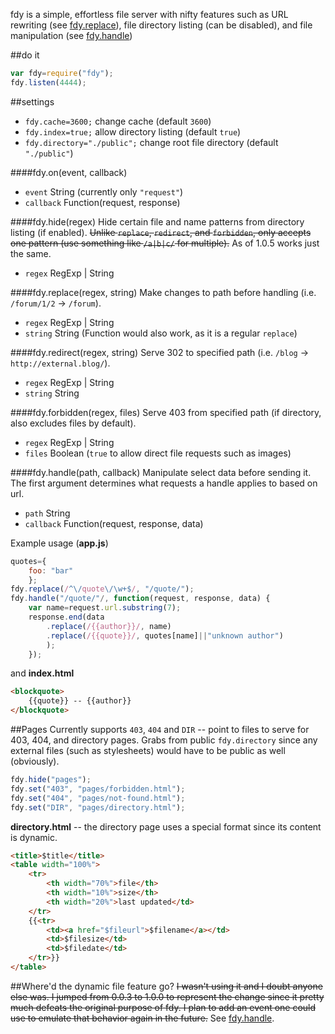 fdy is a simple, effortless file server with nifty features such as URL rewriting (see [fdy.replace](fdyreplaceregex-string)), file directory listing (can be disabled), and file manipulation (see [fdy.handle](fdyhandlepath-callback))

##do it
```javascript
var fdy=require("fdy");
fdy.listen(4444);
```
##settings
- `fdy.cache=3600;` change cache (default `3600`)
- `fdy.index=true;` allow directory listing (default `true`)
- `fdy.directory="./public";` change root file directory (default `"./public"`)

####fdy.on(event, callback)
- `event` String (currently only `"request"`)
- `callback` Function(request, response)

####fdy.hide(regex)
Hide certain file and name patterns from directory listing (if enabled). <strike>Unlike `replace`, `redirect`, and `forbidden`, only accepts one pattern (use something like `/a|b|c/` for multiple).</strike> As of 1.0.5 works just the same.
- `regex` RegExp | String

####fdy.replace(regex, string)
Make changes to path before handling (i.e. `/forum/1/2` → `/forum`).
- `regex` RegExp | String
- `string` String (Function would also work, as it is a regular `replace`)

####fdy.redirect(regex, string)
Serve 302 to specified path (i.e. `/blog` → `http://external.blog/`).
- `regex` RegExp | String
- `string` String

####fdy.forbidden(regex, files)
Serve 403 from specified path (if directory, also excludes files by default).
- `regex` RegExp | String
- `files` Boolean (`true` to allow direct file requests such as images)

####fdy.handle(path, callback)
Manipulate select data before sending it. The first argument determines what requests a handle applies to based on url.
- `path` String
- `callback` Function(request, response, data)

Example usage (**app.js**)
```javascript
quotes={
	foo: "bar"
	};
fdy.replace(/^\/quote\/\w+$/, "/quote/");
fdy.handle("/quote/"/, function(request, response, data) {
	var	name=request.url.substring(7);
	response.end(data
		.replace(/{{author}}/, name)
		.replace(/{{quote}}/, quotes[name]||"unknown author")
		);
	});
```
and **index.html**
```html
<blockquote>
	{{quote}} -- {{author}}
</blockquote>
```

##Pages
Currently supports `403`, `404` and `DIR` -- point to files to serve for 403, 404, and directory pages. Grabs from public `fdy.directory` since any external files (such as stylesheets) would have to be public as well (obviously).
```javascript
fdy.hide("pages");
fdy.set("403", "pages/forbidden.html");
fdy.set("404", "pages/not-found.html");
fdy.set("DIR", "pages/directory.html");
```
**directory.html** -- the directory page uses a special format since its content is dynamic.
```html
<title>$title</title>
<table width="100%">
	<tr>
		<th width="70%">file</th>
		<th width="10%">size</th>
		<th width="20%">last updated</td>
	</tr>
	{{<tr>
		<td><a href="$fileurl">$filename</a></td>
		<td>$filesize</td>
		<td>$filedate</td>
	</tr>}}
</table>
```
##Where'd the dynamic file feature go?
<strike>I wasn't using it and I doubt anyone else was. I jumped from 0.0.3 to 1.0.0 to represent the change since it pretty much defeats the original purpose of fdy. I plan to add an event one could use to emulate that behavior again in the future.</strike> See [fdy.handle](#fdyhandlepath-callback).
